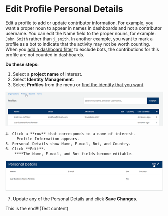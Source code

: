 # Edit Profile Personal Details

Edit a profile to add or update contributor information. For example, you want a proper noun to appear in names in dashboards and not a contributor username. You can edit the Name field to the proper nouns, for example: `John Smith` rather than `j_smith`. In another example, you want to mark a profile as a bot to indicate that the activity may not be worth counting. When you [add a dashboard filter](../view-dashboard-analytics/add-and-manage-data-filters.md) to exclude bots, the contributions for this profile are not counted in dashboards.

**Do these steps:**

1. Select a **project name** of interest.
2. Select **Identity Management**.
3. Select **Profiles** from the menu or [find the identity that you want](find-a-profile-or-organization.md).

![](../.gitbook/assets/edit-profile.png)

    4. Click a **row** that corresponds to a name of interest.  
         Profile Information appears.  
    5. Personal Details show Name, E-mail, Bot, and Country.  
    6. Click **Edit**.  
        ****The Name, E-mail, and Bot fields become editable.

![](../.gitbook/assets/edit-profile-info-2%20%281%29.png)

   7. Update any of the Personal Details and click **Save Changes**.

This is the end!!!\(Test content\)



